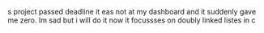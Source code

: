 s project passed deadline it eas not at my dashboard and it suddenly gave me zero. Im sad but i will do it now it focussses on doubly linked listes in c
